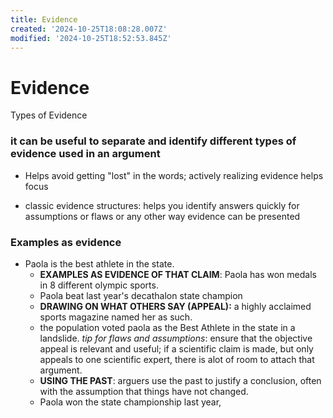 ```yaml
---
title: Evidence
created: '2024-10-25T18:08:28.007Z'
modified: '2024-10-25T18:52:53.845Z'
---
```


# Evidence

Types of Evidence

### it can be useful to separate and identify different types of evidence used in an argument

- Helps avoid getting "lost" in the words; actively realizing evidence helps focus

- classic evidence structures: helps you identify answers quickly for assumptions or flaws or any other way evidence can be presented 

### Examples as evidence 

- Paola is the best athlete in the state.
   - **EXAMPLES AS EVIDENCE OF THAT CLAIM**: Paola has won medals in 8 different olympic sports. 
   - Paola beat last year's decathalon state champion
   - **DRAWING ON WHAT OTHERS SAY (APPEAL):** a highly acclaimed sports magazine named her as such. 
   - the population voted paola as the Best Athlete in the state in a landslide. 
*tip for flaws and assumptions*: ensure that the objective appeal is relevant and useful; if a scientific claim is made, but only appeals to one scientific expert, there is alot of room to attach that argument. 
    - **USING THE PAST**: arguers use the past to justify a conclusion, often with the assumption that things have not changed. 
    - Paola won the state championship last year, 
